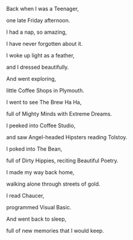 Back when I was a Teenager,

one late Friday afternoon.

I had a nap, so amazing,

I have never forgotten about it.

I woke up light as a feather,

and I dressed beautifully.

And went exploring,

little Coffee Shops in Plymouth.

I went to see The Brew Ha Ha,

full of Mighty Minds with Extreme Dreams.

I peeked into Coffee Studio,

and saw Angel-headed Hipsters reading Tolstoy.

I poked into The Bean,

full of Dirty Hippies, reciting Beautiful Poetry.

I made my way back home,

walking alone through streets of gold.

I read Chaucer,

programmed Visual Basic.

And went back to sleep,

full of new memories that I would keep.
